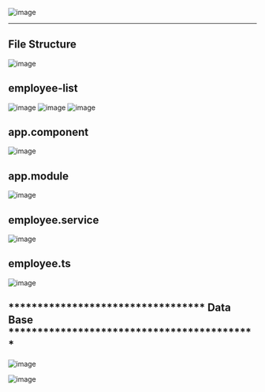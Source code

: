 ![image](https://user-images.githubusercontent.com/57319180/196035834-cd926c5c-4f92-480a-a1d0-c76c4e593182.png)

******************************************************************************
File  Structure
-------------------------------------------------------------------------------------
![image](https://user-images.githubusercontent.com/57319180/196030264-9bb982d5-a31b-4095-9503-9c86b7210e93.png)

employee-list
-------------------------------------------------------------------------------------
![image](https://user-images.githubusercontent.com/57319180/196030561-87a3cfb2-3207-429e-a7de-d110679bfa09.png)
![image](https://user-images.githubusercontent.com/57319180/196030879-4b10c81a-34ba-493d-ab08-5527a9d9c22a.png)
![image](https://user-images.githubusercontent.com/57319180/196030940-d35623f1-a0ba-437d-8606-67f78bfaa600.png)

app.component
------------------------------------------------------------------------------------
![image](https://user-images.githubusercontent.com/57319180/196032064-ad47cb29-ca7e-462e-8010-34fc3a48fdbe.png)

app.module
------------------------------------------------------------------------------------
![image](https://user-images.githubusercontent.com/57319180/196032124-80d52498-946c-40d5-9eab-a1580a4a1fdf.png)

employee.service
------------------------------------------------------------------------------------
![image](https://user-images.githubusercontent.com/57319180/196032320-b79fb68e-e41b-43a9-b878-597197340807.png)

employee.ts
------------------------------------------------------------------------------------
![image](https://user-images.githubusercontent.com/57319180/196032364-b125cd5c-9bb6-4ac7-8fb2-9782e32e17ea.png)

 **********************************     Data Base   *******************************************
--------------------------------------------------------------------------------------------------

![image](https://user-images.githubusercontent.com/57319180/196032548-8f8b4fb2-7358-4887-bbe8-7b294e7f3fb4.png)

![image](https://user-images.githubusercontent.com/57319180/196032570-b45e4554-d173-4a30-a2e7-fbb1893d1cc9.png)


